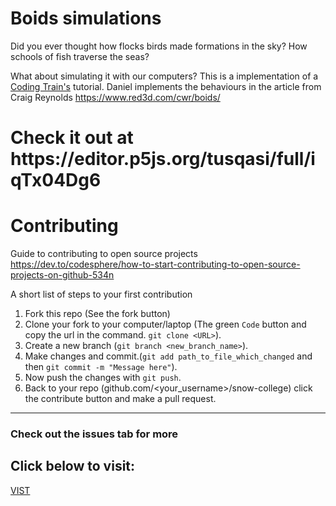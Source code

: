 # Boids simulations

Did you ever thought how flocks birds made formations in the sky? How schools of fish traverse the seas?

What about simulating it with our computers? This is a implementation of a  [Coding Train's](https://www.youtube.com/watch?v=mhjuuHl6qHM) tutorial. Daniel implements the behaviours in the article from Craig Reynolds https://www.red3d.com/cwr/boids/

<h1>
Check it out at https://editor.p5js.org/tusqasi/full/iqTx04Dg6
</h1>

# Contributing

Guide to contributing to open source projects https://dev.to/codesphere/how-to-start-contributing-to-open-source-projects-on-github-534n

A short list of steps to your first contribution
1. Fork this repo (See the fork button)
2. Clone your fork to your computer/laptop (The green `Code` button and  copy the url in the command. `git clone <URL>`).
3. Create a new branch (`git branch <new_branch_name>`).
4. Make changes and commit.(`git add path_to_file_which_changed` and then `git commit -m "Message here"`).
5. Now push the changes with `git push`.
6. Back to your repo (github.com/<your_username>/snow-college) click the contribute button and make a pull request.
---
<strong><h3>Check out the issues tab for more</h3></strong>

<h2>Click below to visit:</h2>
<a href="https://tusqasi.github.io/snow-college/">VIST</a>

